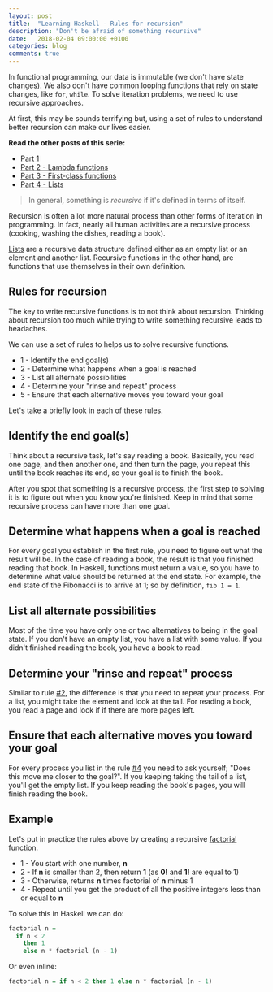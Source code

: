 ```yaml
---
layout: post
title:  "Learning Haskell - Rules for recursion"
description: "Don't be afraid of something recursive"
date:   2018-02-04 09:00:00 +0100
categories: blog
comments: true
---
```


In functional programming, our data is immutable (we don't have state changes). We also don't have common looping functions that rely on state changes, like `for`, `while`. To solve iteration problems, we need to use recursive approaches.

At first, this may be sounds terrifying but, using a set of rules to understand better recursion can make our lives easier.

**Read the other posts of this serie:**

* [Part 1](/blog/2018/01/04/learning-haskell/)
* [Part 2 - Lambda functions](/blog/2018/01/22/learning-haskell-part-2/)
* [Part 3 - First-class functions](/blog/2018/01/27/learning-haskell-part-3/)
* [Part 4 - Lists](/blog/2018/01/29/learning-haskell-part-4/)

> In general, something is *recursive* if it's defined in terms of itself.

Recursion is often a lot more natural process than other forms of iteration in programming. In fact, nearly all human activities are a recursive process (cooking, washing the dishes, reading a book).

[Lists](/blog/2018/01/29/learning-haskell-part-4/) are a recursive data structure defined either as an empty list or an element and another list. Recursive functions in the other hand, are functions that use themselves in their own definition.

## Rules for recursion

The key to write recursive functions is to not think about recursion. Thinking about recursion too much while trying to write something recursive leads to headaches.

We can use a set of rules to helps us to solve recursive functions.

* 1 - Identify the end goal(s)
* 2 - Determine what happens when a goal is reached
* 3 - List all alternate possibilities
* 4 - Determine your "rinse and repeat" process
* 5 - Ensure that each alternative moves you toward your goal

Let's take a briefly look in each of these rules.

## Identify the end goal(s)

Think about a recursive task, let's say reading a book. Basically, you read one page, and then another one, and then turn the page, you repeat this until the book reaches its end, so your goal is to finish the book.

After you spot that something is a recursive process, the first step to solving it is to figure out when you know you're finished. Keep in mind that some recursive process can have more than one goal.

## Determine what happens when a goal is reached

For every goal you establish in the first rule, you need to figure out what the result will be. In the case of reading a book, the result is that you finished reading that book. In Haskell, functions must return a value, so you have to determine what value should be returned at the end state. For example, the end state of the Fibonacci is to arrive at 1; so by definition, `fib 1 = 1`.

## List all alternate possibilities

Most of the time you have only one or two alternatives to being in the goal state. If you don't have an empty list, you have a list with some value. If you didn't finished reading the book, you have a book to read.

## Determine your "rinse and repeat" process

Similar to rule [#2](#determine-what-happens-when-a-goal-is-reached), the difference is that you need to repeat your process. For a list, you might take the element and look at the tail. For reading a book, you read a page and look if if there are more pages left.

## Ensure that each alternative moves you toward your goal

For every process you list in the rule [#4](#determine-your-rinse-and-repeat-process) you need to ask yourself; "Does this move me closer to the goal?". If you keeping taking the tail of a list, you'll get the empty list. If you keep reading the book's pages, you will finish reading the book.

## Example

Let's put in practice the rules above by creating a recursive [factorial](https://en.wikipedia.org/wiki/Factorial) function.

* 1 - You start with one number, **n**
* 2 - If **n** is smaller than 2, then return **1** (as **0!** and **1!** are equal to 1)
* 3 - Otherwise, returns **n** times factorial of **n** minus 1
* 4 - Repeat until you get the product of all the positive integers less than or equal to **n**

To solve this in Haskell we can do:

```haskell
factorial n =
  if n < 2
    then 1
    else n * factorial (n - 1)
```

Or even inline:

```haskell
factorial n = if n < 2 then 1 else n * factorial (n - 1)
```
